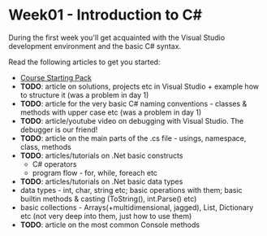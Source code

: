 # Week01 - Introduction to C# #

During the first week you'll get acquainted with the Visual Studio development environment and the basic C# syntax.

Read the following articles to get you started:

* [Course Starting Pack](https://github.com/HackBulgaria/Programming101-CSharp/blob/master/0-Start-Here/README.md)
* **TODO**: article on solutions, projects etc in Visual Studio + example how to structure it (was a problem in day 1)
* **TODO**: article for the very basic C# naming conventions - classes & methods with upper case etc (was a problem in day 1)
* **TODO**: article/youtube video on debugging with Visual Studio. The debugger is our friend!
* **TODO**: article on the main parts of the .cs file - usings, namespace, class, methods
* **TODO**: articles/tutorials on .Net basic constructs
  * C# operators
  * program flow - for, while, foreach etc
 * **TODO**: articles/tutorials on .Net basic data types
  * data types - int, char, string etc; basic operations with them; basic builtin methods & casting (ToString(), int.Parse() etc)
  * basic collections - Arrays(+multidimensional, jagged),  List, Dictionary etc (not very deep into them, just how to use them)
* **TODO**: article on the most common Console methods
